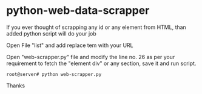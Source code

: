 # python-web-data-scrapper
If you ever thought of scrapping any id or any element from HTML, than added python script will do your job

Open File "list" and add replace tem with  your URL

Open "web-scrapper.py" file and modify the line no. 26 as per your requirement to fetch the "element div" or any section, save it and run script.

`root@server# python web-scrapper.py`

Thanks
